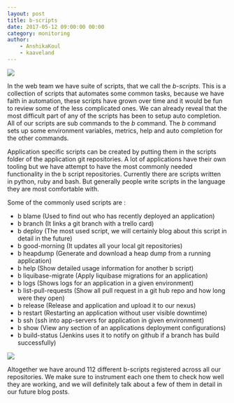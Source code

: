 ```yaml
---
layout: post
title: b-scripts
date: 2017-05-12 09:00:00 00:00
category: monitoring
author:
    - AnshikaKoul
    - kaaveland
---
```


<img src="{{ site.baseurl }}/img/b-script-usage.png" />

In the web team we have suite of scripts, that we call the _b-scripts_. This is a collection of scripts that automates some common tasks, because we have faith in automation, these scripts have grown over time and it would be fun to review some of the less complicated ones. We can already reveal that the most difficult part of any of the scripts has been to setup auto completion. All of our scripts are sub commands to the _b_ command. The _b_ command sets up some environment variables, metrics, help and auto completion for the other commands.

Application specific scripts can be created by putting them in the scripts folder of the application git repositories. A lot of applications have their own tooling but we have attempt to have the most commonly needed functionality in the b script repositories. Currently there are scripts written in python, ruby and bash. But generally people write scripts in the language they are most comfortable with.

Some of the commonly used scripts are :

- b blame               (Used to find out who has recently deployed an application)
- b branch              (It links a git branch with a trello card)
- b deploy              (The most used script, we will certainly blog about this script in detail in the future)
- b good-morning        (It updates all your local git repositories)
- b heapdump            (Generate and download a heap dump from a running application)
- b help                (Show detailed usage information for another b script)
- b liquibase-migrate   (Apply liquibase migrations for an application)
- b logs                (Shows logs for an application in a given environment)
- b list-pull-requests  (Show all pull request in a git hub repo and how long were they open)
- b release             (Release and application and upload it to our nexus)
- b restart             (Restarting an application without user visible downtime)
- b ssh                 (ssh into app-servers for application in given environment)
- b show                (View any section of an applications deployment configurations)
- b build-status        (Jenkins uses it to notify on github if a branch has build successfully)

<img src="{{ site.baseurl }}/img/b-self-test.png" />

Altogether we have around 112 different b-scripts registered across all our repositories. We make sure to instrument each one them to check how well they are working, and we will definitely talk about a few of them in detail in our future blog posts.
